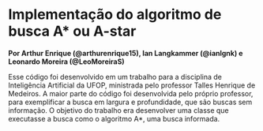 # Implementação do algoritmo de busca A* ou A-star

**Por Arthur Enrique (@arthurenrique15), Ian Langkammer (@ianlgnk) e Leonardo Moreira (@LeoMoreiraS)**

Esse código foi desenvolvido em um trabalho para a disciplina de Inteligência Artificial da UFOP, ministrada pelo professor Talles Henrique de Medeiros. A maior parte do código foi desenvolvida pelo próprio professor, para exemplificar a busca em largura e profundidade, que são buscas sem informação. O objetivo do trabalho era desenvolver uma classe que executasse a busca como o algoritmo A*, uma busca informada.